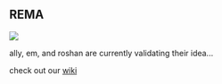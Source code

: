  ## REMA
 
 <img src="https://img.shields.io/badge/%F0%9F%8E%89%20CS%20210%20Best%20Of-Category%3A%20Clear%20Value%20Proposition-brightgreen"/>
 
 ally, em, and roshan are currently validating their idea...
 
 check out our [wiki](https://github.com/cs210/2023-Unusual-Ventures-1/wiki)
